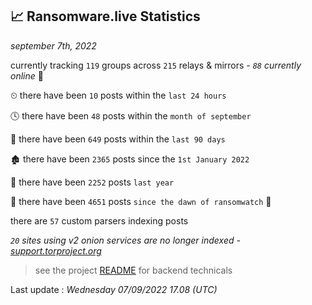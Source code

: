 
## 📈 Ransomware.live Statistics
_september 7th, 2022_

currently tracking `119` groups across `215` relays & mirrors - _`88` currently online_ 📡

⏲ there have been `10` posts within the `last 24 hours`

🕓 there have been `48` posts within the `month of september`

📅 there have been `649` posts within the `last 90 days`

🏚 there have been `2365` posts since the `1st January 2022`

🚀 there have been `2252` posts `last year`

🦕 there have been `4651` posts `since the dawn of ransomwatch` 🐣

there are `57` custom parsers indexing posts

_`20` sites using v2 onion services are no longer indexed - [support.torproject.org](https://support.torproject.org/onionservices/v2-deprecation/)_

> see the project [README](https://github.com/jmousqueton/ransomwatch#readme) for backend technicals



Last update : _Wednesday 07/09/2022 17.08 (UTC)_

